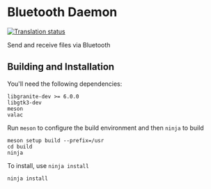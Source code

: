 # Bluetooth Daemon
[![Translation status](https://l10n.elementary.io/widget/desktop/bluetooth-daemon/svg-badge.svg)](https://l10n.elementary.io/engage/desktop/)

Send and receive files via Bluetooth

## Building and Installation

You'll need the following dependencies:

    libgranite-dev >= 6.0.0
    libgtk3-dev
    meson
    valac

Run `meson` to configure the build environment and then `ninja` to build

    meson setup build --prefix=/usr
    cd build
    ninja

To install, use `ninja install`

    ninja install
